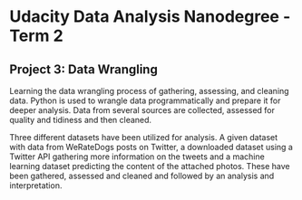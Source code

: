# Udacity Data Analysis Nanodegree - Term 2  
## Project 3: Data Wrangling  


Learning the data wrangling process of gathering, assessing, and cleaning data. Python is used to wrangle data programmatically and prepare it for deeper analysis. Data from several sources are collected, assessed for quality and tidiness and then cleaned. 
  
Three different datasets have been utilized for analysis. A given dataset with data from WeRateDogs posts on Twitter, a downloaded dataset using a Twitter API gathering more information on the tweets and a machine learning dataset predicting the content of the attached photos.
These have been gathered, assessed and cleaned and followed by an analysis and interpretation.
